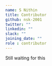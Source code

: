 ```yaml
---
name: S Nithin
title: Contributor
github: nsk-2001
twitter: ""
linkedin: ""
slack: ""
joining_date: ""
role : contributor
---
```


Still waiting for this
